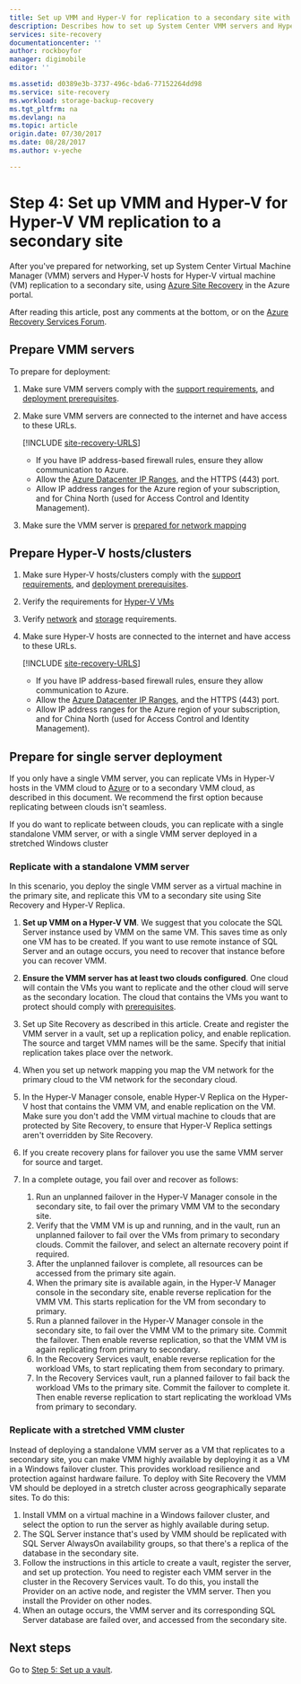 ```yaml
---
title: Set up VMM and Hyper-V for replication to a secondary site with Azure Site Recovery| Azure
description: Describes how to set up System Center VMM servers and Hyper-V hosts for replication to a secondary VMM site.
services: site-recovery
documentationcenter: ''
author: rockboyfor
manager: digimobile
editor: ''

ms.assetid: d0389e3b-3737-496c-bda6-77152264dd98
ms.service: site-recovery
ms.workload: storage-backup-recovery
ms.tgt_pltfrm: na
ms.devlang: na
ms.topic: article
origin.date: 07/30/2017
ms.date: 08/28/2017
ms.author: v-yeche

---
```

# Step 4: Set up VMM and Hyper-V for Hyper-V VM replication to a secondary site 

After you've prepared for networking, set up System Center Virtual Machine Manager (VMM) servers and Hyper-V hosts for Hyper-V virtual machine (VM) replication to a secondary site, using [Azure Site Recovery](site-recovery-overview.md) in the Azure portal. 

After reading this article, post any comments at the bottom, or on the [Azure Recovery Services Forum](https://social.msdn.microsoft.com/Forums/en-US/home?forum=hypervrecovmgr).

## Prepare VMM servers 

To prepare for deployment:

1. Make sure VMM servers comply with the [support requirements](site-recovery-support-matrix-to-sec-site.md#on-premises-servers), and [deployment prerequisites](vmm-to-vmm-walkthrough-prerequisites.md).
2. Make sure VMM servers are connected to the internet and have access to these URLs.

    [!INCLUDE [site-recovery-URLS](../../includes/site-recovery-URLS.md)]

    - If you have IP address-based firewall rules, ensure they allow communication to Azure.
    - Allow the [Azure Datacenter IP Ranges](https://www.microsoft.com/download/confirmation.aspx?id=41653), and the HTTPS (443) port.
    - Allow IP address ranges for the Azure region of your subscription, and for China North (used for Access Control and Identity Management).
3. Make sure the VMM server is [prepared for network mapping](vmm-to-vmm-walkthrough-network.md#prepare-for-network-mapping)

## Prepare Hyper-V hosts/clusters

1. Make sure Hyper-V hosts/clusters comply with the [support requirements](site-recovery-support-matrix-to-sec-site.md#on-premises-servers), and [deployment prerequisites](vmm-to-vmm-walkthrough-prerequisites.md).
2. Verify the requirements for [Hyper-V VMs](site-recovery-support-matrix-to-sec-site.md#support-for-replicated-machine-os-versions)
3. Verify [network](site-recovery-support-matrix-to-sec-site.md#network-configuration) and [storage](site-recovery-support-matrix-to-sec-site.md#storage) requirements.
4. Make sure Hyper-V hosts are connected to the internet and have access to these URLs.

    [!INCLUDE [site-recovery-URLS](../../includes/site-recovery-URLS.md)]

    - If you have IP address-based firewall rules, ensure they allow communication to Azure.
    - Allow the [Azure Datacenter IP Ranges](https://www.microsoft.com/download/confirmation.aspx?id=41653), and the HTTPS (443) port.
    - Allow IP address ranges for the Azure region of your subscription, and for China North (used for Access Control and Identity Management).

## Prepare for single server deployment

If you only have a single VMM server, you can replicate VMs in Hyper-V hosts in the VMM cloud to [Azure](hyper-v-site-walkthrough-overview.md) or to a secondary VMM cloud, as described in this document. We recommend the first option because replicating between clouds isn't seamless.

If you do want to replicate between clouds, you can replicate with a single standalone VMM server, or with a single VMM server deployed in a stretched Windows cluster

### Replicate with a standalone VMM server

In this scenario, you deploy the single VMM server as a virtual machine in the primary site, and replicate this VM to a secondary site using Site Recovery and Hyper-V Replica.

1. **Set up VMM on a Hyper-V VM**. We suggest that you colocate the SQL Server instance used by VMM on the same VM. This saves time as only one VM has to be created. If you want to use remote instance of SQL Server and an outage occurs, you need to recover that instance before you can recover VMM.
2. **Ensure the VMM server has at least two clouds configured**. One cloud will contain the VMs you want to replicate and the other cloud will serve as the secondary location. The cloud that contains the VMs you want to protect should comply with [prerequisites](#prerequisites).
3. Set up Site Recovery as described in this article. Create and register the VMM server in a vault, set up a replication policy, and enable replication. The source and target VMM names will be the same. Specify that initial replication takes place over the network.
4. When you set up network mapping you map the VM network for the primary cloud to the VM network for the secondary cloud.
5. In the Hyper-V Manager console, enable Hyper-V Replica on the Hyper-V host that contains the VMM VM, and enable replication on the VM. Make sure you don't add the VMM virtual machine to clouds that are protected by Site Recovery, to ensure that Hyper-V Replica settings aren't overridden by Site Recovery.
6. If you create recovery plans for failover you use the same VMM server for source and target.
7. In a complete outage, you fail over and recover as follows:

   1. Run an unplanned failover in the Hyper-V Manager console in the secondary site, to fail over the primary VMM VM to the secondary site.
   2. Verify that the VMM VM is up and running, and in the vault, run an unplanned failover to fail over the VMs from primary to secondary clouds. Commit the failover, and select an alternate recovery point if required.
   3. After the unplanned failover is complete, all resources can be accessed from the primary site again.
   4. When the primary site is available again, in the Hyper-V Manager console in the secondary site, enable reverse replication for the VMM VM. This starts replication for the VM from secondary to primary.
   5. Run a planned failover in the Hyper-V Manager console in the secondary site, to fail over the VMM VM to the primary site. Commit the failover. Then enable reverse replication, so that the VMM VM is again replicating from primary to secondary.
   6. In the Recovery Services vault, enable reverse replication for the workload VMs, to start replicating them from secondary to primary.
   7. In the Recovery Services vault, run a planned failover to fail back the workload VMs to the primary site. Commit the failover to complete it. Then enable reverse replication to start replicating the workload VMs from primary to secondary.

### Replicate with a stretched VMM cluster

Instead of deploying a standalone VMM server as a VM that replicates to a secondary site, you can make VMM highly available by deploying it as a VM in a Windows failover cluster. This provides workload resilience and protection against hardware failure. To deploy with Site Recovery the VMM VM should be deployed in a stretch cluster across geographically separate sites. To do this:

1. Install VMM on a virtual machine in a Windows failover cluster, and select the option to run the server as highly available during setup.
2. The SQL Server instance that's used by VMM should be replicated with SQL Server AlwaysOn availability groups, so that there's a replica of the database in the secondary site.
3. Follow the instructions in this article to create a vault, register the server, and set up protection. You need to register each VMM server in the cluster in the Recovery Services vault. To do this, you install the Provider on an active node, and register the VMM server. Then you install the Provider on other nodes.
4. When an outage occurs, the VMM server and its corresponding SQL Server database are failed over, and accessed from the secondary site.

## Next steps

Go to [Step 5: Set up a vault](vmm-to-vmm-walkthrough-create-vault.md).

<!--Update_Description: new articles on creating vm and hyper-v host in site recovery from vmm to vmm  -->